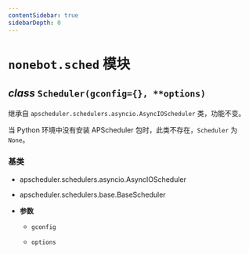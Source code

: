 ```yaml
---
contentSidebar: true
sidebarDepth: 0
---
```


# `nonebot.sched` 模块

## _class_ `Scheduler(gconfig={}, **options)`

继承自 `apscheduler.schedulers.asyncio.AsyncIOScheduler` 类，功能不变。

当 Python 环境中没有安装 APScheduler 包时，此类不存在，`Scheduler` 为 `None`。

### 基类

* apscheduler.schedulers.asyncio.AsyncIOScheduler

* apscheduler.schedulers.base.BaseScheduler

- **参数**

    - `gconfig`

    - `options`